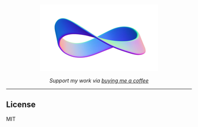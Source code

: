 <div align="center">
  <br>
  <img src="/images/mobius_ribbon.jpg" alt="Reverie" width="320"/>
  <br>  
  <p align="center">
    <i>Support my work via <a href="buymeacoffee.com/ilikeit">buying me a coffee</a></i>
  </p>
</div>

---


## License

MIT

